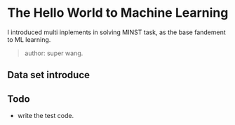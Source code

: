 # The Hello World to Machine Learning 

I introduced multi inplements in solving MINST task, as the base fandement to ML learning.

> author: super wang.

## Data set introduce



## Todo

- write the test code.